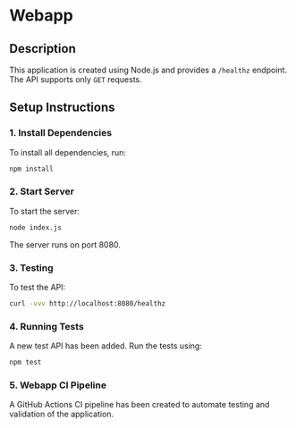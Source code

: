 # Webapp

## Description
This application is created using Node.js and provides a `/healthz` endpoint. The API supports only `GET` requests.

## Setup Instructions

### 1. Install Dependencies
To install all dependencies, run:
```bash
npm install
```

### 2. Start Server
To start the server:
```bash
node index.js
```
The server runs on port 8080.

### 3. Testing
To test the API:
```bash
curl -vvv http://localhost:8080/healthz
```

### 4. Running Tests
A new test API has been added. Run the tests using:
```bash
npm test
```

### 5. Webapp CI Pipeline
A GitHub Actions CI pipeline has been created to automate testing and validation of the application.




